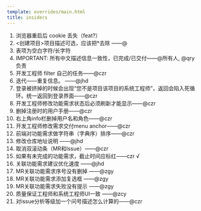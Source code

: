 ```yaml
---
template: overrides/main.html
title: insiders
---
```


1. 浏览器重启后 cookie 丢失（feat?）
2. <创建项目>项目描述可选，应该把*去除 ——@
3. 表项为空白字符/长字符
4. IMPORTANT: 所有中文描述信息一致性，已完成/已交付——@所有人, @qry 负责
5. 开发工程师 filter 自己的任务——@czr
6. 迭代——重复信息。 ——@jhd 
7. 登录被挤掉的时候会出现“您不是项目该项目的系统工程师”，返回会陷入死循环。统一返回到登录界面——@czr
8. 开发工程师修改功能需求状态后必须刷新才能显示——@czr
9. 删掉注册时的用户手册——@czr
10. 右上角info栏删掉用户名和角色——@czr
11. 开发工程师修改需求交付menu anchor——@czr
12. 前端对功能需求做字符串（字典序）排序——@czr
13. 修改仓库地址说明 ——@jhd 
14. 取消双滚动条（MR和Issue）——@czr
15. 如果有未完成的功能需求，截止时间应标红——czr √
16. 关联功能需求建议优化速度 ——@jhd 
17. MR关联功能需求序号没有删掉 ——@zgy
18. MR关联功能需求添加复选框 ——@zgy
19. MR关联功能需求失败没有提示 ——@zgy
20. 质量保证工程师和系统工程师UI一致 ——@zcy
21. 对issue分析等级加一个问号描述怎么计算的——@czr

